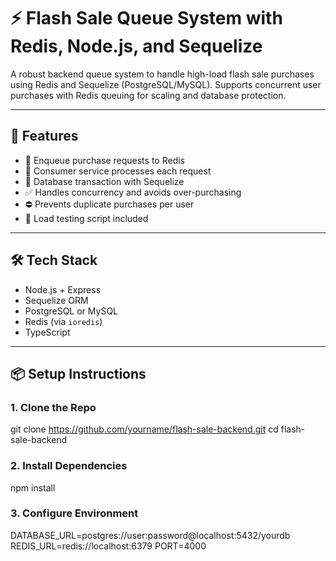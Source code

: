 # ⚡ Flash Sale Queue System with Redis, Node.js, and Sequelize

A robust backend queue system to handle high-load flash sale purchases using Redis and Sequelize (PostgreSQL/MySQL). Supports concurrent user purchases with Redis queuing for scaling and database protection.

---

## 🚀 Features

- 🧾 Enqueue purchase requests to Redis
- 🧵 Consumer service processes each request
- 💾 Database transaction with Sequelize
- ✅ Handles concurrency and avoids over-purchasing
- ⛔ Prevents duplicate purchases per user
- 🧪 Load testing script included

---

## 🛠️ Tech Stack

- Node.js + Express
- Sequelize ORM
- PostgreSQL or MySQL
- Redis (via `ioredis`)
- TypeScript

---

## 📦 Setup Instructions

### 1. Clone the Repo
git clone https://github.com/yourname/flash-sale-backend.git
cd flash-sale-backend

### 2. Install Dependencies
npm install

### 3. Configure Environment
DATABASE_URL=postgres://user:password@localhost:5432/yourdb
REDIS_URL=redis://localhost:6379
PORT=4000

```bash


